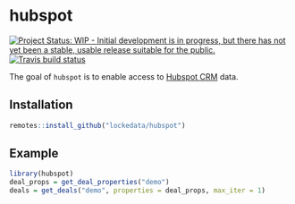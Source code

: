 
<!-- README.md is generated from README.Rmd. Please edit that file -->
hubspot
=======

<!-- badges: start -->
[![Project Status: WIP - Initial development is in progress, but there has not yet been a stable, usable release suitable for the public.](https://www.repostatus.org/badges/latest/wip.svg)](https://www.repostatus.org/#wip) [![Travis build status](https://travis-ci.org/lockedata/hubspot.svg?branch=master)](https://travis-ci.org/lockedata/hubspot) <!-- badges: end -->

The goal of `hubspot` is to enable access to [Hubspot CRM](//hubspot.com) data.

Installation
------------

``` r
remotes::install_github("lockedata/hubspot")
```

Example
-------

``` r
library(hubspot)
deal_props = get_deal_properties("demo")
deals = get_deals("demo", properties = deal_props, max_iter = 1)
```

